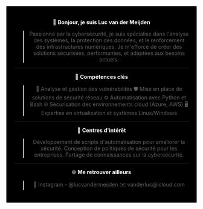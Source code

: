 <div align="center" style="background-color: black; color: white; padding: 20px;">

👋 **Bonjour, je suis Luc van der Meijden**  
<blockquote>
Passionné par la cybersécurité, je suis spécialisé dans l'analyse des systèmes, la protection des données, et le renforcement des infrastructures numériques. Je m'efforce de créer des solutions sécurisées, performantes, et adaptées aux besoins actuels.
</blockquote>  

---

🔐 **Compétences clés**  
<blockquote>
🔎 Analyse et gestion des vulnérabilités  
🛡️ Mise en place de solutions de sécurité réseau  
⚙️ Automatisation avec Python et Bash  
🌐 Sécurisation des environnements cloud (Azure, AWS)  
🖥️ Expertise en virtualisation et systèmes Linux/Windows  
</blockquote>  

---

🌟 **Centres d'intérêt**  
<blockquote>
Développement de scripts d'automatisation pour améliorer la sécurité.  
Conception de politiques de sécurité pour les entreprises.  
Partage de connaissances sur la cybersécurité.  
</blockquote>  

---

🌐 **Me retrouver ailleurs**  
<blockquote>
📸 Instagram - @lucvandermeijden
✉️ vanderluc@icloud.com  
</blockquote>

</div>

